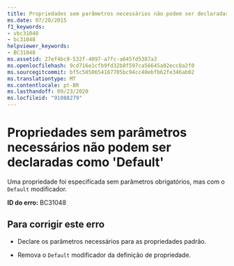 ```yaml
---
title: Propriedades sem parâmetros necessários não podem ser declaradas como 'Default'
ms.date: 07/20/2015
f1_keywords:
- vbc31048
- bc31048
helpviewer_keywords:
- BC31048
ms.assetid: 27ef4bc9-532f-4097-a7fc-a645fd5387a3
ms.openlocfilehash: 9cd716e1cfb9fd32b8f597ca56645a02ecc8a2f0
ms.sourcegitcommit: bf5c5850654187705bc94cc40ebfb62fe346ab02
ms.translationtype: MT
ms.contentlocale: pt-BR
ms.lasthandoff: 09/23/2020
ms.locfileid: "91088279"
---
```

# <a name="properties-with-no-required-parameters-cannot-be-declared-default"></a>Propriedades sem parâmetros necessários não podem ser declaradas como 'Default'

Uma propriedade foi especificada sem parâmetros obrigatórios, mas com o `Default` modificador.  
  
 **ID do erro:** BC31048  
  
## <a name="to-correct-this-error"></a>Para corrigir este erro  
  
- Declare os parâmetros necessários para as propriedades padrão.  
  
- Remova o `Default` modificador da definição de propriedade.
